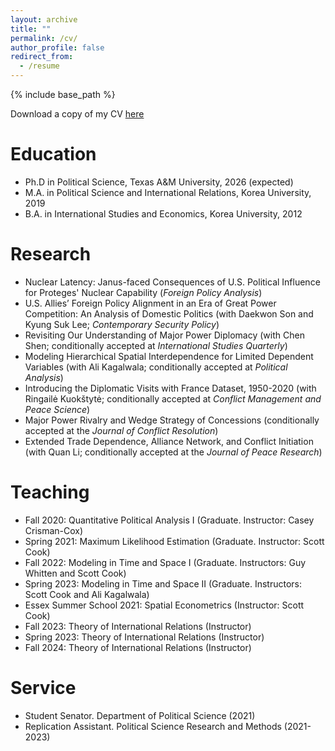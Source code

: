 ```yaml
---
layout: archive
title: ""
permalink: /cv/
author_profile: false
redirect_from:
  - /resume
---
```


{% include base_path %}

Download a copy of my CV [here](https://yanghankyeul.github.io/files/CV.pdf)

Education
======
* Ph.D in Political Science, Texas A&M University, 2026 (expected)
* M.A. in Political Science and International Relations, Korea University, 2019
* B.A. in International Studies and Economics, Korea University, 2012


Research
======
* Nuclear Latency: Janus-faced Consequences of U.S. Political Influence for Proteges' Nuclear Capability (_Foreign Policy Analysis_)
* U.S. Allies’ Foreign Policy Alignment in an Era of Great Power Competition: An Analysis of Domestic Politics (with Daekwon Son and Kyung Suk Lee; _Contemporary Security Policy_)
* Revisiting Our Understanding of Major Power Diplomacy (with Chen Shen; conditionally accepted at _International Studies Quarterly_)
* Modeling Hierarchical Spatial Interdependence for Limited Dependent Variables (with Ali Kagalwala; conditionally accepted at _Political Analysis_)
* Introducing the Diplomatic Visits with France Dataset, 1950-2020 (with Ringailė Kuokštytė; conditionally accepted at _Conflict Management and Peace Science_)
* Major Power Rivalry and Wedge Strategy of Concessions (conditionally accepted at the _Journal of Conflict Resolution_)
* Extended Trade Dependence, Alliance Network, and Conflict Initiation (with Quan Li; conditionally accepted at the _Journal of Peace Research_)




Teaching
======
* Fall 2020: Quantitative Political Analysis I (Graduate. Instructor: Casey Crisman-Cox)
* Spring 2021: Maximum Likelihood Estimation (Graduate. Instructor: Scott Cook)
* Fall 2022: Modeling in Time and Space I (Graduate. Instructors: Guy Whitten and Scott Cook)
* Spring 2023: Modeling in Time and Space II (Graduate. Instructors: Scott Cook and Ali Kagalwala)
* Essex Summer School 2021: Spatial Econometrics (Instructor: Scott Cook)
* Fall 2023: Theory of International Relations (Instructor)
* Spring 2023: Theory of International Relations (Instructor)
* Fall 2024: Theory of International Relations (Instructor)


Service
======
* Student Senator. Department of Political Science (2021)
* Replication Assistant. Political Science Research and Methods (2021-2023)